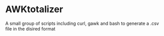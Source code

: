 # AWKtotalizer
A small group of scripts including curl, gawk and bash to generate a .csv file in the disired format
